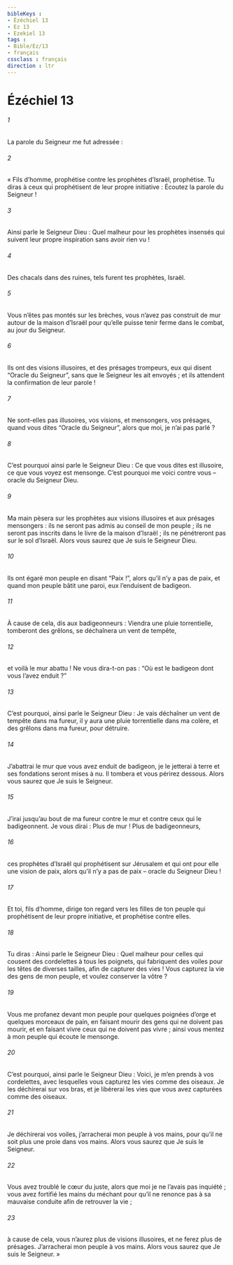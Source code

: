 ```yaml
---
bibleKeys : 
- Ézéchiel 13
- Ez 13
- Ezekiel 13
tags : 
- Bible/Ez/13
- français
cssclass : français
direction : ltr
---
```


# Ézéchiel 13

###### 1
La parole du Seigneur me fut adressée :
###### 2
« Fils d’homme, prophétise contre les prophètes d’Israël, prophétise. Tu diras à ceux qui prophétisent de leur propre initiative : Écoutez la parole du Seigneur !
###### 3
Ainsi parle le Seigneur Dieu : Quel malheur pour les prophètes insensés qui suivent leur propre inspiration sans avoir rien vu !
###### 4
Des chacals dans des ruines, tels furent tes prophètes, Israël.
###### 5
Vous n’êtes pas montés sur les brèches, vous n’avez pas construit de mur autour de la maison d’Israël pour qu’elle puisse tenir ferme dans le combat, au jour du Seigneur.
###### 6
Ils ont des visions illusoires, et des présages trompeurs, eux qui disent “Oracle du Seigneur”, sans que le Seigneur les ait envoyés ; et ils attendent la confirmation de leur parole !
###### 7
Ne sont-elles pas illusoires, vos visions, et mensongers, vos présages, quand vous dites “Oracle du Seigneur”, alors que moi, je n’ai pas parlé ?
###### 8
C’est pourquoi ainsi parle le Seigneur Dieu : Ce que vous dites est illusoire, ce que vous voyez est mensonge. C’est pourquoi me voici contre vous – oracle du Seigneur Dieu.
###### 9
Ma main pèsera sur les prophètes aux visions illusoires et aux présages mensongers : ils ne seront pas admis au conseil de mon peuple ; ils ne seront pas inscrits dans le livre de la maison d’Israël ; ils ne pénétreront pas sur le sol d’Israël. Alors vous saurez que Je suis le Seigneur Dieu.
###### 10
Ils ont égaré mon peuple en disant “Paix !”, alors qu’il n’y a pas de paix, et quand mon peuple bâtit une paroi, eux l’enduisent de badigeon.
###### 11
À cause de cela, dis aux badigeonneurs : Viendra une pluie torrentielle, tomberont des grêlons, se déchaînera un vent de tempête,
###### 12
et voilà le mur abattu ! Ne vous dira-t-on pas : “Où est le badigeon dont vous l’avez enduit ?”
###### 13
C’est pourquoi, ainsi parle le Seigneur Dieu : Je vais déchaîner un vent de tempête dans ma fureur, il y aura une pluie torrentielle dans ma colère, et des grêlons dans ma fureur, pour détruire.
###### 14
J’abattrai le mur que vous avez enduit de badigeon, je le jetterai à terre et ses fondations seront mises à nu. Il tombera et vous périrez dessous. Alors vous saurez que Je suis le Seigneur.
###### 15
J’irai jusqu’au bout de ma fureur contre le mur et contre ceux qui le badigeonnent. Je vous dirai : Plus de mur ! Plus de badigeonneurs,
###### 16
ces prophètes d’Israël qui prophétisent sur Jérusalem et qui ont pour elle une vision de paix, alors qu’il n’y a pas de paix – oracle du Seigneur Dieu !
###### 17
Et toi, fils d’homme, dirige ton regard vers les filles de ton peuple qui prophétisent de leur propre initiative, et prophétise contre elles.
###### 18
Tu diras : Ainsi parle le Seigneur Dieu : Quel malheur pour celles qui cousent des cordelettes à tous les poignets, qui fabriquent des voiles pour les têtes de diverses tailles, afin de capturer des vies ! Vous capturez la vie des gens de mon peuple, et voulez conserver la vôtre ?
###### 19
Vous me profanez devant mon peuple pour quelques poignées d’orge et quelques morceaux de pain, en faisant mourir des gens qui ne doivent pas mourir, et en faisant vivre ceux qui ne doivent pas vivre ; ainsi vous mentez à mon peuple qui écoute le mensonge.
###### 20
C’est pourquoi, ainsi parle le Seigneur Dieu : Voici, je m’en prends à vos cordelettes, avec lesquelles vous capturez les vies comme des oiseaux. Je les déchirerai sur vos bras, et je libérerai les vies que vous avez capturées comme des oiseaux.
###### 21
Je déchirerai vos voiles, j’arracherai mon peuple à vos mains, pour qu’il ne soit plus une proie dans vos mains. Alors vous saurez que Je suis le Seigneur.
###### 22
Vous avez troublé le cœur du juste, alors que moi je ne l’avais pas inquiété ; vous avez fortifié les mains du méchant pour qu’il ne renonce pas à sa mauvaise conduite afin de retrouver la vie ;
###### 23
à cause de cela, vous n’aurez plus de visions illusoires, et ne ferez plus de présages. J’arracherai mon peuple à vos mains. Alors vous saurez que Je suis le Seigneur. »
